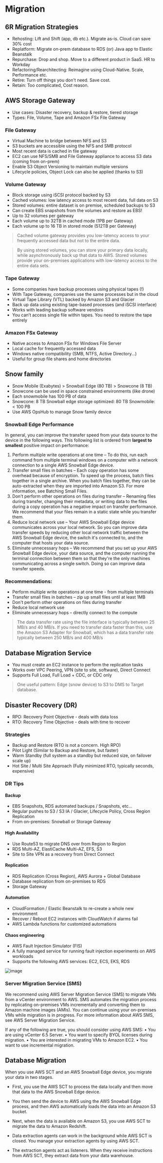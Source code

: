 # Migration

## 6R Migration Strategies

- Rehosting: Lift and Shift (app, db etc.). Migrate as-is. Cloud can save 30% cost
- Replatform: Migrate on-prem database to RDS (or) Java app to Elastic Beanstalk
- Repurchase: Drop and shop. Move to a different product in SaaS. HR to Workday
- Refactoring/Rearchitecting: Reimagine using Cloud-Native. Scale, Performance etc.
- Retire: Turn off things you don't need. Save cost.
- Retain: Too complicated, Cost reason.

## AWS Storage Gateway

- Use cases: Disaster recovery, backup & restore, tiered storage
- Types: File, Volume, Tape and Amazon FSx File Gateway

### File Gateway

- Virtual Machine to bridge between NFS and S3
- S3 buckets are accessible using the NFS and SMB protocol
- Most recent data is cached in file gateway
- EC2 can use NFS/SMB and File Gateway appliance to access S3 data (coming from on-prem)
- Enable S3 Object Versioning to maintain multiple versions
- Lifecycle policies, Object Lock can also be applied (thanks to S3)

### Volume Gateway
- Block storage using iSCSI protocol backed by S3
- Cached volumes: low latency access to most recent data, full data on S3
- Stored volumes: entire dataset is on premise, scheduled backups to S3
- Can create EBS snapshots from the volumes and restore as EBS!
- Up to 32 volumes per gateway
- Each volume up to 32TB in cached mode (1PB per Gateway)
- Each volume up to 16 TB in stored mode (512TB per Gateway)

> Cached volume gateway provides you low-latency access to your frequently accessed data but not to the entire data.

> By using stored volumes, you can store your primary data locally, while asynchronously back up that data to AWS. Stored volumes provide your on-premises applications with low-latency access to the entire data sets.

### Tape Gateway
- Some companies have backup processes using physical tapes (!)
- With Tape Gateway, companies use the same processes but in the cloud
- Virtual Tape Library (VTL) backed by Amazon S3 and Glacier
- Back up data using existing tape-based processes (and iSCSI interface)
- Works with leading backup software vendors 
- You can’t access single file within tapes. You need to restore the tape entirely

### Amazon FSx Gateway
- Native access to Amazon FSx for Windows File Server
- Local cache for frequently accessed data
- Windows native compatibility (SMB, NTFS, Active Directory...) 
- Useful for group file shares and home directories

## Snow family
- Snow Mobile (Exabytes) > Snowball Edge (80 TB) > Snowcone (8 TB)
- Snowcone can be used in space constrained environments (like drone)
- Each snowmobile has 100 PB of data
- Snowcone: 8 TB Snowball edge storage optimized: 80 TB Snowmobile: < 100 PB
- Use AWS OpsHub to manage Snow family device

### Snowball Edge Performance 

In general, you can improve the transfer speed from your data source to the device in the following ways. This following list is ordered from **largest to smallest** positive impact on performance:

1. Perform multiple write operations at one time – To do this, run each command from multiple terminal windows on a computer with a network connection to a single AWS Snowball Edge device.
2. Transfer small files in batches – Each copy operation has some overhead because of encryption. To speed up the process, batch files together in a single archive. When you batch files together, they can be auto-extracted when they are imported into Amazon S3. For more information, see Batching Small Files.
3. Don't perform other operations on files during transfer – Renaming files during transfer, changing their metadata, or writing data to the files during a copy operation has a negative impact on transfer performance. We recommend that your files remain in a static state while you transfer them.
4. Reduce local network use – Your AWS Snowball Edge device communicates across your local network. So you can improve data transfer speeds by reducing other local network traffic between the AWS Snowball Edge device, the switch it's connected to, and the computer that hosts your data source.
5. Eliminate unnecessary hops – We recommend that you set up your AWS Snowball Edge device, your data source, and the computer running the terminal connection between them so that they're the only machines communicating across a single switch. Doing so can improve data transfer speeds.

### Recommendations:
- Perform multiple write operations at one time - from multiple terminals
- Transfer small files in batches – zip up small files until at least 1MB
- Don't perform other operations on files during transfer
- Reduce local network use
- Eliminate unnecessary hops – directly connect to the compute

> The data transfer rate using the file interface is typically between 25 
MB/s and 40 MB/s. If you need to transfer data faster than this, use the 
Amazon S3 Adapter for Snowball, which has a data transfer rate 
typically between 250 MB/s and 400 MB/s

## Database Migration Service
- You must create an EC2 instance to perform the replication tasks
- Works over VPC Peering, VPN (site to site, software), Direct Connect
- Supports Full Load, Full Load + CDC, or CDC only

> One useful pattern: Edge (snow device) to S3 to DMS to Target database.

## Disaster Recovery (DR)
- RPO: Recovery Point Objective - deals with data loss
- RTO: Recovery Time Objective - deals with time to recover

### Strategies
- Backup and Restore (RTO is not a concern. High RPO)
- Pilot Light (Similar to Backup and Restore, but faster)
- Warm Standby (full system as a standby but reduced size, on failover scale up)
- Hot Site / Multi Site Approach (Fully minimized RTO, typically seconds, expensive)

### DR Tips

#### Backup 
- EBS Snapshots, RDS automated backups / Snapshots, etc…
- Regular pushes to S3 / S3 IA / Glacier, Lifecycle Policy, Cross Region Replication
- From on-premises: Snowball or Storage Gateway

#### High Availability
- Use Route53 to migrate DNS over from Region to Region
- RDS Multi-AZ, ElastiCache Multi-AZ, EFS, S3
- Site to Site VPN as a recovery from Direct Connect

#### Replication 
- RDS Replication (Cross Region), AWS Aurora + Global Database
- Database replication from on-premises to RDS
- Storage Gateway

#### Automation
- CloudFormation / Elastic Beanstalk to re-create a whole new environment
- Recover / Reboot EC2 instances with CloudWatch if alarms fail
- AWS Lambda functions for customized automations

#### Chaos engineering
- AWS Fault Injection Simulator (FIS)
- A fully managed service for running fault injection experiments on AWS workloads
- Supports the following AWS services: EC2, ECS, EKS, RDS

![image](https://user-images.githubusercontent.com/15995686/176130733-6d0ed710-ee76-4b08-976e-845a6497669d.png)

### Server Migration Service (SMS)

We recommend using AWS Server Migration Service (SMS) to migrate VMs from a vCenter 
environment to AWS. SMS automates the migration process by replicating on-premises 
VMs incrementally and converting them to Amazon machine images (AMIs). You can 
continue using your on-premises VMs while migration is in progress. For more information 
about AWS SMS, see AWS Server Migration Service.

If any of the following are true, you should consider using AWS SMS:
• You are using vCenter 6.5 Server.
• You want to specify BYOL licenses during migration.
• You are interested in migrating VMs to Amazon EC2.
• You want to use incremental migration.

## Database Migration

When you use AWS SCT and an AWS Snowball Edge device, you migrate your data in two stages. 

- First, you use the AWS SCT to process the data locally and then move that data to the AWS Snowball Edge device. 
- You then send the device to AWS using the AWS Snowball Edge process, and then AWS automatically loads the data into an Amazon S3 bucket. 

- Next, when the data is available on Amazon S3, you use AWS SCT to migrate the data to Amazon Redshift. 
- Data extraction agents can work in the background while AWS SCT is closed. You manage your extraction agents by using AWS SCT. 
- The extraction agents act as listeners. When they receive instructions from AWS SCT, they extract data from your data warehouse.


